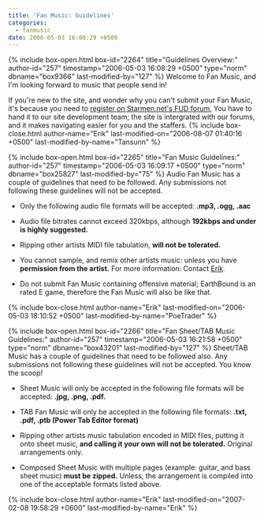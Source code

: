 ```yaml
---
title: 'Fan Music: Guidelines'
categories:
  - fanmusic
date: 2006-05-03 16:08:29 +0500
---
```

{% include box-open.html box-id="2264" title="Guidelines Overview:" author-id="257" timestamp="2006-05-03 16:08:29 +0500" type="norm" dbname="box9366" last-modified-by="127" %}
Welcome to Fan Music, and I'm looking forward to music that people send in! 

If you're new to the site, and wonder why you can't submit your Fan Music, it's because you need to <a href="http://forum.starmen.net/?t=register">register on Starmen.net's FUD forum.</a> You have to hand it to our site development team; the site is intergrated with our forums, and it makes navigating easier for you and the staffers. 
{% include box-close.html author-name="Erik" last-modified-on="2006-08-07 01:40:16 +0500" last-modified-by-name="Tansunn" %}

{% include box-open.html box-id="2265" title="Fan Music Guidelines:" author-id="257" timestamp="2006-05-03 16:09:17 +0500" type="norm" dbname="box25827" last-modified-by="75" %}
Audio Fan Music has a couple of guidelines that need to be followed. Any submissions not following these guidelines will not be accepted.
<p />
<ul>
<li />Only the following audio file formats will be accepted: <b>.mp3, .ogg, .aac</b>
<p />
<li />Audio file bitrates cannot exceed 320kbps, although <b>192kbps and under is highly suggested.</b>
<p />
<li />Ripping other artists MIDI file tabulation, <b>will not be tolerated.</b>
<p />  
<li />You cannot sample, and remix other artists music: unless you have <b>permission from the artist.</b> For more information: Contact <a href="http://forum.starmen.net/?t=usrinfo&id=257">Erik</a>.
<p />
<li />Do not submit Fan Music containing offensive material; EarthBound is an rated E game, therefore the Fan Music will also be like that. 
</ul>

 
{% include box-close.html author-name="Erik" last-modified-on="2006-05-03 18:10:52 +0500" last-modified-by-name="PoeTrader" %}

{% include box-open.html box-id="2266" title="Fan Sheet/TAB Music Guidelines:" author-id="257" timestamp="2006-05-03 16:21:58 +0500" type="norm" dbname="box43201" last-modified-by="127" %}
Sheet/TAB Music has a couple of guidelines that need to be followed also. Any submissions not following these guidelines will not be accepted. You know the scoop! 
<p />
<ul>
<li />Sheet Music will only be accepted in the following file formats will be accepted: <b>.jpg, .png, .pdf.</b>
<p />
<li />TAB Fan Music will only be accepted in the following file formats: <b>.txt, .pdf, .ptb (Power Tab Editor format)</b> 
<p />
<li />Ripping other artists music tabulation encoded in MIDI files, putting it onto sheet music, <b>and calling it your own will not be tolerated.</b> Original arrangements only.
<p />
<li />Composed Sheet Music with multiple pages (example: guitar, and bass sheet music) <b>must be zipped.</b> Unless, the arrangement is compiled into one of the acceptable formats listed above.
</ul>

 
{% include box-close.html author-name="Erik" last-modified-on="2007-02-08 19:58:29 +0600" last-modified-by-name="Erik" %}
